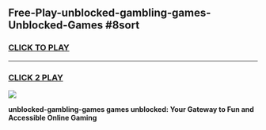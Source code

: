 
## Free-Play-unblocked-gambling-games-Unblocked-Games #8sort
<h3>
<a href="https://news.freeplayer.one?title=unblocked-gambling-games&ref=8M">CLICK TO PLAY</a></h3>
<hr>

<h3>
<a href="https://news.freeplayer.one?title=unblocked-gambling-games&ref=8M">CLICK 2 PLAY</a>
  
</h3>

<a href="https://news.freeplayer.one?title=unblocked-gambling-games&ref=8M"><img src="https://clearcache.store/games.png"></a>


**unblocked-gambling-games games unblocked: Your Gateway to Fun and Accessible Online Gaming**
